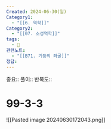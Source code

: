 ```yaml
---
Created: 2024-06-30(일)
Category1:
  - "[[6. 역학]]"
Category2:
  - "[[07. 소성역학]]"
tags:
  - 🧮
관련노트:
  - "[[B71. 기둥의 좌굴]]"
정답:
---
```

중요::
풀이::
반복도::
#  99-3-3
![[Pasted image 20240630172043.png]]
